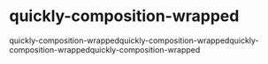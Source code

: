 # quickly-composition-wrapped
quickly-composition-wrappedquickly-composition-wrappedquickly-composition-wrappedquickly-composition-wrapped
